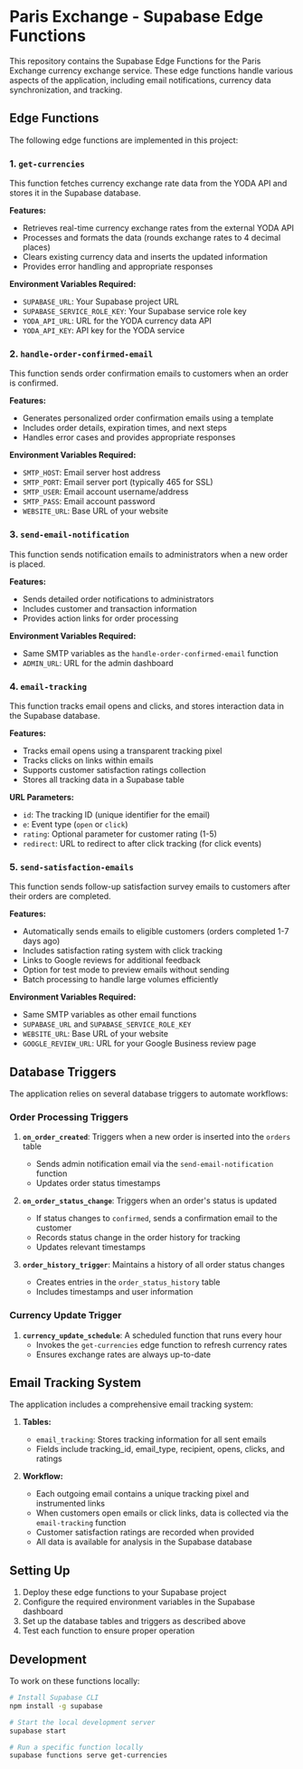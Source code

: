 # Paris Exchange - Supabase Edge Functions

This repository contains the Supabase Edge Functions for the Paris Exchange currency exchange service. These edge functions handle various aspects of the application, including email notifications, currency data synchronization, and tracking.

## Edge Functions

The following edge functions are implemented in this project:

### 1. `get-currencies`

This function fetches currency exchange rate data from the YODA API and stores it in the Supabase database.

**Features:**
- Retrieves real-time currency exchange rates from the external YODA API
- Processes and formats the data (rounds exchange rates to 4 decimal places)
- Clears existing currency data and inserts the updated information
- Provides error handling and appropriate responses

**Environment Variables Required:**
- `SUPABASE_URL`: Your Supabase project URL
- `SUPABASE_SERVICE_ROLE_KEY`: Your Supabase service role key
- `YODA_API_URL`: URL for the YODA currency data API
- `YODA_API_KEY`: API key for the YODA service

### 2. `handle-order-confirmed-email`

This function sends order confirmation emails to customers when an order is confirmed.

**Features:**
- Generates personalized order confirmation emails using a template
- Includes order details, expiration times, and next steps
- Handles error cases and provides appropriate responses

**Environment Variables Required:**
- `SMTP_HOST`: Email server host address
- `SMTP_PORT`: Email server port (typically 465 for SSL)
- `SMTP_USER`: Email account username/address
- `SMTP_PASS`: Email account password
- `WEBSITE_URL`: Base URL of your website

### 3. `send-email-notification`

This function sends notification emails to administrators when a new order is placed.

**Features:**
- Sends detailed order notifications to administrators
- Includes customer and transaction information
- Provides action links for order processing

**Environment Variables Required:**
- Same SMTP variables as the `handle-order-confirmed-email` function
- `ADMIN_URL`: URL for the admin dashboard

### 4. `email-tracking`

This function tracks email opens and clicks, and stores interaction data in the Supabase database.

**Features:**
- Tracks email opens using a transparent tracking pixel
- Tracks clicks on links within emails
- Supports customer satisfaction ratings collection
- Stores all tracking data in a Supabase table

**URL Parameters:**
- `id`: The tracking ID (unique identifier for the email)
- `e`: Event type (`open` or `click`)
- `rating`: Optional parameter for customer rating (1-5)
- `redirect`: URL to redirect to after click tracking (for click events)

### 5. `send-satisfaction-emails`

This function sends follow-up satisfaction survey emails to customers after their orders are completed.

**Features:**
- Automatically sends emails to eligible customers (orders completed 1-7 days ago)
- Includes satisfaction rating system with click tracking
- Links to Google reviews for additional feedback
- Option for test mode to preview emails without sending
- Batch processing to handle large volumes efficiently

**Environment Variables Required:**
- Same SMTP variables as other email functions
- `SUPABASE_URL` and `SUPABASE_SERVICE_ROLE_KEY`
- `WEBSITE_URL`: Base URL of your website
- `GOOGLE_REVIEW_URL`: URL for your Google Business review page

## Database Triggers

The application relies on several database triggers to automate workflows:

### Order Processing Triggers

1. **`on_order_created`**: Triggers when a new order is inserted into the `orders` table
   - Sends admin notification email via the `send-email-notification` function
   - Updates order status timestamps

2. **`on_order_status_change`**: Triggers when an order's status is updated
   - If status changes to `confirmed`, sends a confirmation email to the customer
   - Records status change in the order history for tracking
   - Updates relevant timestamps

3. **`order_history_trigger`**: Maintains a history of all order status changes
   - Creates entries in the `order_status_history` table
   - Includes timestamps and user information

### Currency Update Trigger

1. **`currency_update_schedule`**: A scheduled function that runs every hour
   - Invokes the `get-currencies` edge function to refresh currency rates
   - Ensures exchange rates are always up-to-date

## Email Tracking System

The application includes a comprehensive email tracking system:

1. **Tables:**
   - `email_tracking`: Stores tracking information for all sent emails
   - Fields include tracking_id, email_type, recipient, opens, clicks, and ratings

2. **Workflow:**
   - Each outgoing email contains a unique tracking pixel and instrumented links
   - When customers open emails or click links, data is collected via the `email-tracking` function
   - Customer satisfaction ratings are recorded when provided
   - All data is available for analysis in the Supabase database

## Setting Up

1. Deploy these edge functions to your Supabase project
2. Configure the required environment variables in the Supabase dashboard
3. Set up the database tables and triggers as described above
4. Test each function to ensure proper operation

## Development

To work on these functions locally:

```bash
# Install Supabase CLI
npm install -g supabase

# Start the local development server
supabase start

# Run a specific function locally
supabase functions serve get-currencies
```
